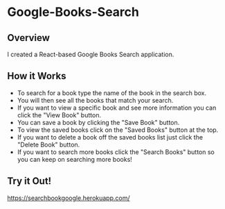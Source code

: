 # Google-Books-Search

## Overview
I created a React-based Google Books Search application.

## How it Works
- To search for a book type the name of the book in the search box.
- You will then see all the books that match your search.
- If you want to view a specific book and see more information you can click the "View Book" button. 
- You can save a book by clicking the "Save Book" button.
- To view the saved books click on the "Saved Books" button at the top. 
- If you want to delete a book off the saved books list just click the "Delete Book" button.
- If you want to search more books click the "Search Books" button so you can keep on searching more books! 

## Try it Out!
https://searchbookgoogle.herokuapp.com/